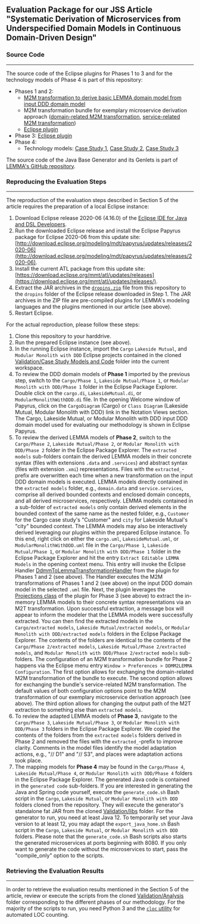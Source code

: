 ## Evaluation Package for our JSS Article "Systematic Derivation of Microservices from Underspecified Domain Models in Continuous Domain-Driven Design"

### Source Code
---
The source code of the Eclipse plugins for Phases 1 to 3 and for the technology models of Phase 4 is part of this repository:
- Phases 1 and 2:
  - [M2M transformation to derive basic LEMMA domain model from input DDD domain model](https://github.com/SeelabFhdo/jss2020/blob/master/Implementation/de.fhdo.lemma.ddmm2lemma/src/de/fhdo/lemma/ddmm2lemma/transformations/domain.atl)
  - M2M transformation bundle for exemplary microservice derivation approach ([domain-related M2M transformation](https://github.com/SeelabFhdo/jss2020/blob/master/Implementation/de.fhdo.lemma.ddmm2lemma/src/de/fhdo/lemma/ddmm2lemma/transformations/domain_services_refinement.atl), [service-related M2M transformation](https://github.com/SeelabFhdo/seaa2020/blob/master/Implementation/de.fhdo.lemma.ddmm2lemma/src/de/fhdo/lemma/ddmm2lemma/transformations/services.atl))
  - [Eclipse plugin](https://github.com/SeelabFhdo/jss2020/tree/master/Implementation/de.fhdo.lemma.ddmm2lemma)
- Phase 3: [Eclipse plugin](https://github.com/SeelabFhdo/jss2020/tree/master/Implementation/de.fhdo.lemma.projections)
- Phase 4:
  - Technology models: [Case Study 1](https://github.com/SeelabFhdo/jss2020/tree/master/Validation/Case%20Study%20Models%20and%20Code/Cargo/Phase%204), [Case Study 2](https://github.com/SeelabFhdo/jss2020/tree/master/Validation/Case%20Study%20Models%20and%20Code/Lakeside%20Mutual/Phase%204), [Case Study 3](https://github.com/SeelabFhdo/jss2020/tree/master/Validation/Case%20Study%20Models%20and%20Code/Modular%20Monolith%20with%20DDD/Phase%204)

The source code of the Java Base Generator and its Genlets is part of [LEMMA's GitHub repository](https://github.com/SeelabFhdo/lemma/tree/master/code%20generators).

### Reproducing the Evaluation Steps
---
The reproduction of the evaluation steps described in Section 5 of the article requires the preparation of a local Eclipse instance:
1. Download Eclipse release 2020-06 (4.16.0) of the [Eclipse IDE for Java and DSL Developers](https://www.eclipse.org/downloads/packages/release/2020-06/r/eclipse-ide-java-and-dsl-developers).
2. Run the downloaded Eclipse release and install the Eclipse Papyrus package for Eclipse 2020-06 from this update site: [http://download.eclipse.org/modeling/mdt/papyrus/updates/releases/2020-06](http://download.eclipse.org/modeling/mdt/papyrus/updates/releases/2020-06).
3. Install the current ATL package from this update site: [https://download.eclipse.org/mmt/atl/updates/releases](https://download.eclipse.org/mmt/atl/updates/releases/).
4. Extract the JAR archives in the [`dropins.zip`](https://github.com/SeelabFhdo/jss2020/blob/master/dropins.zip) file from this repository to the `dropins` folder of the Eclipse release downloaded in Step 1. The JAR archives in the ZIP file are pre-compiled plugins for LEMMA's modeling languages and the plugins mentioned in our article (see above).
5. Restart Eclipse.

For the actual reproduction, please follow these steps:
1. Clone this repository to your harddrive.
2. Run the prepared Eclipse instance (see above).
3. In the running Eclipse instance, import the `Cargo` `Lakeside Mutual`, and `Modular Monolith with DDD` Eclipse projects contained in the cloned [Validation/Case Study Models and Code](https://github.com/SeelabFhdo/jss2020/tree/master/Validation/Case%20Study%20Models%20and%20Code) folder into the current workspace.
4. To review the DDD domain models of **Phase 1** imported by the previous step, switch to the `Cargo/Phase 1`, `Lakeside Mutual/Phase 1`, or `Modular Monolith with DDD/Phase 1` folder in the Eclipse Package Explorer. Double click on the `cargo.di`, `LakesideMutual.di`, or `ModularMonolithWithDDD.di` file. In the opening Welcome window of Papyrus, click on the `CargoDiagram` (Cargo) or `Class Diagram` (Lakeside Mutual, Modular Monolith with DDD) link in the Notation Views section. The Cargo, Lakeside Mutual, or Modular Monolith with DDD input DDD domain model used for evaluating our methodology is shown in Eclipse Papyrus.
5. To review the derived LEMMA models of **Phase 2**, switch to the `Cargo/Phase 2`, `Lakeside Mutual/Phase 2`, or `Modular Monolith with DDD/Phase 2` folder in the Eclipse Package Explorer. The `extracted models` sub-folders contain the derived LEMMA models in their concrete syntax (files with extensions `.data` and `.services`) and abstract syntax (files with extension `.xmi`) representations. Files with the `extracted_`-prefix are overwritten each time when a new transformation on the input DDD domain models is executed.
LEMMA models directly contained in the `extracted models` folder, e.g., `domain.data` and `service.services`, comprise all derived bounded contexts and enclosed domain concepts, and all derived microservices, respectively. LEMMA models contained in a sub-folder of `extracted models` only contain derived elements in the bounded context of the same name as the nested folder, e.g., `Customer` for the Cargo case study's "Customer" and `city` for Lakeside Mutual's "city" bounded context.
The LEMMA models may also be interactively derived leveraging our plugins within the prepared Eclipse instance. To this end, right click on either the `cargo.uml`, `LakesideMutual.uml`, or `ModularMonolithWithDDD.uml` file in the `Cargo/Phase 1`, `Lakeside Mutual/Phase 1`, or `Modular Monolith with DDD/Phase 1` folder in the Eclipse Package Explorer and hit the entry `Extract Editable LEMMA Models` in the opening context menu. This entry will invoke the Eclipse Handler [DdmmToLemmaTransformationHandler](https://github.com/SeelabFhdo/jss2020/blob/master/Implementation/de.fhdo.lemma.ddmm2lemma/src/de/fhdo/lemma/ddmm2lemma/DdmmToLemmaTransformationHandler.xtend) from the plugin for Phases 1 and 2 (see above). The Handler executes the M2M transformations of Phases 1 and 2 (see above) on the input DDD domain model in the selected `.uml` file. Next, the plugin leverages the [Projections class](https://github.com/SeelabFhdo/jss2020/blob/master/Implementation/de.fhdo.lemma.projections/src/de/fhdo/lemma/projections/Projections.xtend) of the plugin for Phase 3 (see above) to extract the in-memory LEMMA models to their concrete syntax representations via an M2T transformation. Upon successful extraction, a message box will appear to inform the modeler that the LEMMA models were successfully extracted. You can then find the extracted models in the `Cargo/extracted models`, `Lakeside Mutual/extracted models`, or `Modular Monolith with DDD/extracted models` folders in the Eclipse Package Explorer. The contents of the folders are identical to the contents of the `Cargo/Phase 2/extracted models`, `Lakeside Mutual/Phase 2/extracted models`, and `Modular Monolith with DDD/Phase 2/extracted models` sub-folders.
The configuration of an M2M transformation bundle for Phase 2 happens via the Eclipse menu entry `Window > Preferences > DDMM2LEMMA Configuration`. The first option allows for exchanging the domain-related M2M transformation of the bundle to execute. The second option allows for exchanging the bundle's service-related M2M transformation. The default values of both configuration options point to the M2M transformation of our exemplary microservice derivation approach (see above). The third option allows for changing the output path of the M2T extraction to something else than `extracted models`.
6. To review the adapted LEMMA models of **Phase 3**, navigate to the `Cargo/Phase 3`, `Lakeside Mutual/Phase 3`, or `Modular Monolith with DDD/Phase 3` folders in the Eclipse Package Explorer. We copied the contents of the folders from the `extracted models` folders derived in Phase 2 and removed the files with the `extracted_`-prefix to improve clarity. Comments in the model files identify the model adaptation actions, e.g., "// D1" and "// S3", and places were adaptation actions took place.
7. The mapping models for **Phase 4** may be found in the `Cargo/Phase 4`, `Lakeside Mutual/Phase 4`, or `Modular Monolith with DDD/Phase 4` folders in the Eclipse Package Explorer. The generated Java code is contained in the `generated code` sub-folders.
If you are interested in generating the Java and Spring code yourself, execute the `generate_code.sh` Bash script in the `Cargo`, `Lakeside Mutual`, or `Modular Monolith with DDD` folders cloned from the repository. They will execute the generator's standalone fat JAR from the cloned [Validation/libs](https://github.com/SeelabFhdo/seaa2020/tree/master/Validation/libs) folder. For the generator to run, you need at least Java 12. To temporarily set your Java version to at least 12, you may adapt the `export_java_home.sh` Bash script in the `Cargo`, `Lakeside Mutual`, or `Modular Monolith with DDD` folders. Please note that the `generate_code.sh` Bash scripts also starts the generated microservices at ports beginning with 8080. If you only want to generate the code without the microservices to start, pass the "compile_only" option to the scripts.

### Retrieving the Evaluation Results
---
In order to retrieve the evaluation results mentioned in the Section 5 of the article, review or execute the scripts from the cloned [Validation/Analysis](https://github.com/SeelabFhdo/jss2020/tree/master/Validation/Analysis) folder corresponding to the different phases of our methodology. For the majority of the scripts to run, you need Python 3 and the [`cloc` utility](https://github.com/AlDanial/cloc) for automated LOC counting.
